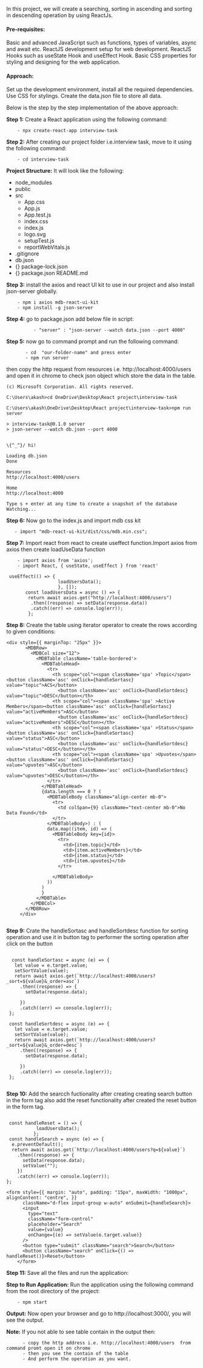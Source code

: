 In this project, we will create a searching, sorting in ascending and sorting in descending operation by using ReactJs.


#### Pre-requisites:

Basic and advanced JavaScript such as functions, types of variables, async and await etc.
ReactJS development setup for web development.
ReactJS Hooks such as useState Hook and useEffect Hook.
Basic CSS properties for styling and designing for the web application.


#### Approach:

Set up the development environment, install all the required dependencies.
Use CSS for stylings.
Create the data.json file to store all data.

Below is the step by the step implementation of the above approach:

**Step 1:** Create a React application using the following command:
        
        - npx create-react-app interview-task
        

**Step 2:** After creating our project folder i.e.interview task, move to it using the following command:
        
        - cd interview-task
        

**Project Structure:** It will look like the following:

- node_modules
- public
- src
  - App.css
  - App.js
  - App.test.js
  - index.css
  - index.js
  - logo.svg
  - setupTest.js
  - reportWebVitals.js
- .gitignore
- db.json
- {} package-lock.json
- {} package.json
    README.md


**Step 3:** install the axios and react UI kit to use in our project and also install json-server globally.
       
        - npm i axios mdb-react-ui-kit
        - npm install -g json-server
         

**Step 4:** go to package.json add below file in script:

              - "server" : "json-server --watch data.json --port 4000"
     
     
**Step 5:** now go to command prompt and run the following command:

           - cd  "our-folder-name" and press enter
           - npm run server
           
  then copy the http request from resources i.e. http://localhost:4000/users and open it in chrome to check json object which store the data in the table.
           
   ```        Microsoft Windows [Version 10.0.19044.1766]
(c) Microsoft Corporation. All rights reserved.

C:\Users\akash>cd OneDrive\Desktop\React project\interview-task

C:\Users\akash\OneDrive\Desktop\React project\interview-task>npm run server

> interview-task@0.1.0 server
> json-server --watch db.json --port 4000


  \{^_^}/ hi!

  Loading db.json
  Done

  Resources
  http://localhost:4000/users

  Home
  http://localhost:4000

  Type s + enter at any time to create a snapshot of the database
  Watching...
```


**Step 6:** Now go to the index.js and import mdb css kit
       
       - import "mdb-react-ui-kit/dist/css/mdb.min.css";
   
    
**Step 7:** Import react from react to create useffect function.Import axios from axios then create loadUseData function
       
        - import axios from 'axios';
        - import React, { useState, useEffect } from 'react'
        
 ```
  useEffect(() => {
                    loadUsersData();
                    }, []);
        const loadUsersData = async () => {
         return await axios.get("http://localhost:4000/users")
          .then((response) => setData(response.data))
          .catch((err) => console.log(err));
         };
  ```
  
  
 **Step 8:** Create the table using iterator operator to create the rows according to given conditions:
 
 ```
 <div style={{ marginTop: "25px" }}>
        <MDBRow>
          <MDBCol size="12">
            <MDBTable className='table-bordered'>
              <MDBTableHead>
                <tr>
                  <th scope="col"><span className='spa' >Topic</span><button className='asc' onClick={handleSortasc} value="topic">ACS</button>
                    <button className='asc' onClick={handleSortdesc} value="topic">DESC</button></th>
                  <th scope="col"><span className='spa' >Active Members</span><button className='asc' onClick={handleSortasc} value="activeMembers">ASC</button>
                    <button className='asc' onClick={handleSortdesc} value="activeMembers">DESC</button></th>
                  <th scope="col"><span className='spa' >Status</span><button className='asc' onClick={handleSortasc} value="status">ASC</button>
                    <button className='asc' onClick={handleSortdesc} value="status">DESC</button></th>
                  <th scope="col"><span className='spa' >Upvotes</span><button className='asc' onClick={handleSortasc} value="upvotes">ASC</button>
                    <button className='asc' onClick={handleSortdesc} value="upvotes">DESC</button></th>
                </tr>
              </MDBTableHead>
              {data.length === 0 ? (
                <MDBTableBody className="align-center mb-0">
                  <tr>
                    <td colSpan={9} className="text-center mb-0">No Data Found</td>
                  </tr>
                </MDBTableBody>) : (
                data.map((item, id) => (
                  <MDBTableBody key={id}>
                    <tr>
                      <td>{item.topic}</td>
                      <td>{item.activeMembers}</td>
                      <td>{item.status}</td>
                      <td>{item.upvotes}</td>
                    </tr>

                  </MDBTableBody>
                ))
              )
              }
            </MDBTable>
          </MDBCol>
        </MDBRow>
      </div>
         
  ```
    
    
 **Step 9:** Crate the handleSortasc and handleSortdesc function for sorting operation and use it in button tag to performer the sorting operation after click on the button
 
 ```
 
   const handleSortasc = async (e) => {
    let value = e.target.value;
    setSortValue(value);
    return await axios.get(`http://localhost:4000/users?_sort=${value}&_order=asc`)
      .then((response) => {
        setData(response.data);

      })
      .catch((err) => console.log(err));
  };

  const handleSortdesc = async (e) => {
    let value = e.target.value;
    setSortValue(value);
    return await axios.get(`http://localhost:4000/users?_sort=${value}&_order=desc`)
      .then((response) => {
        setData(response.data);

      })
      .catch((err) => console.log(err));
  };
  
  ```
  
  
  **Step 10:** Add the searcch fuctionality after creating creating search button in the form tag also add the reset functionality after created the reset button in the form tag.
  
  ```
   
   const handleReset = () => {
             loadUsersData();
            };
   const handleSearch = async (e) => {
    e.preventDefault();
    return await axios.get(`http://localhost:4000/users?q=${value}`)
      .then((response) => {
        setData(response.data);
        setValue("");
      })
      .catch((err) => console.log(err));
  };
  
  ```
  
  ```
  <form style={{ margin: "auto", padding: "15px", maxWidth: "1000px", alignContent: "centre", }}
        className="d-flex input-group w-auto" onSubmit={handleSearch}>
        <input
          type="text"
          className="form-control"
          placeholder="Search"
          value={value}
          onChange={(e) => setValue(e.target.value)}
        />
        <button type="submit" className="search">Search</button>
        <button className="search" onClick={() => handleReset()}>Reset</button>
      </form>
 ```
      
      
**Step 11:** Save all the files and run the application:      
      
  **Step to Run Application:**  Run the application using the following command from the root directory of the project:

        - npm start
        

**Output:** Now open your browser and go to http://localhost:3000/, you will see the output.


**Note:** If you not able to see table contain in the output then:

          - copy the http address i.e. http://localhost:4000/users  from command promt open it on chrome 
          - then you see the contain of the table
          - And perform the operation as you want.

